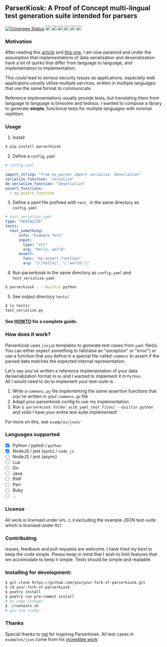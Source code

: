 ## ParserKiosk: A Proof of Concept multi-lingual test generation suite intended for parsers
[![Coverage Status](https://coveralls.io/repos/github/R9295/parserkiosk/badge.svg)](https://coveralls.io/github/R9295/parserkiosk)
![](https://img.shields.io/github/commit-activity/w/R9295/parserkiosk?style=flat-square)
![](https://img.shields.io/github/issues/R9295/parserkiosk?style=flat-square)
![](https://img.shields.io/pypi/v/parserkiosk?style=flat-square)
![](https://pepy.tech/badge/parserkiosk)
![](https://img.shields.io/pypi/format/parserkiosk?style=flat-square)
![](https://img.shields.io/badge/code%20style-black-000000.svg)

### Motivation
After reading this [article](https://seriot.ch/projects/parsing_json.html) and [this one](https://bishopfox.com/blog/json-interoperability-vulnerabilities), I am now paranoid and under the assumption that implementations of data serialization and deserialization have a lot of quirks that differ from language to language, and implementation to implementation.

This _could_ lead to serious security issues as applications, especially web applicatons _usually_ utilize multiple services, written in multiple languages that use the same format to communicate. 

Reference implementations usually provide tests, but translating them from language to language is tiresome and tedious. I wanted to compose a library to generate **simple**, functional tests for multiple languages with minimal repitition. 

### Usage
1. Install 
``` bash
$ pip install parserkiosk
```
2. Define a ``config.yaml``
``` yaml
# config.yaml
---
import_string: "from my_parser import serialize, deserialize"
serialize_function: "serialize"
de_serialize_function: "deserialize"
assert_functions:
  - my_assert_function
```
3. Define a yaml file prefixed with ``test_`` in the same directory as ``config.yaml``
``` yaml
# test_serialize.yaml
type: "SERIALIZE"
tests:
  test_something:
      info: "Example Test"
      input:
        type: "str"
        arg: "hello, world"
      assert:
        func: "my_assert_function"
        arg: "[\"hello\", \" world\"]"
```
4. Run parserkiosk in the same directory as ```config.yaml``` and ``test_serialize.yaml``
``` bash
$ parserkiosk . --builtin python
```
5. See output directory ```tests/```
``` bash
$ ls tests/
test_serialize.py
```


#### See [HOWTO](HOWTO.md) for a complete guide.

### How does it work?
Parserkiosk uses ``jinja2`` templates to generate test cases from ``yaml`` file(s). You can either expect something to fail(raise an "exception" or "error") or use a function that you define in a special file called ```commons``` to assert if the parsed data matches the expected internal representation. 

Let's say you've written a reference implementation of your data de/serialization format in ``Go`` and I wanted to implement it in ``Python``.  
All I would need to do to implement your test-suite is:
1. Write a ```commons.py``` file implementing the same assertion functions that you've written in your ``commons.go`` file
2. Adapt your parserkiosk config to use my implementation
3. Run ```$ parserkiosk folder_with_yaml_test_files/ --builtin python``` and _voila_ I have your entire test suite implemented!

For more on this, see ```examples/json/```

### Languages supported
- [x] Python / pytest / ``python``
- [x] NodeJS / jest (sync) / ``node_js``
- [ ] NodeJS / jest (async)
- [ ] Lua 
- [ ] Go
- [ ] Java
- [ ] PHP
- [ ] Perl
- [ ] Ruby
- [ ] ...

### License
All work is licensed under ```GPL-3.0``` excluding the example JSON test-suite which is licensed under ```MIT```

### Contributing
Issues, feedback and pull requests are welcome. I have tried _my best_ to keep the code simple. Please keep in mind that I wish to limit features that we accomodate to keep it simple. Tests should be simple and readable.
### Installing for development:
``` bash
$ git clone https://github.com/you/your-fork-of-parserkiosk.git
$ cd your-fork-of-parserkiosk
$ poetry install
$ poetry run pre-commit install
# do some changes
$ ./runtests.sh
# you are ready!
```
### Thanks
Special thanks to [nst](https://github.com/nst/) for inspiring Parserkiosk. All test cases in ``examples/json`` come from his [incredible work](https://github.com/nst/JSONTestSuite)
